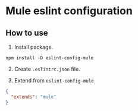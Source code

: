 # Mule eslint configuration 

## How to use

1. Install package.

```
npm install -D eslint-config-mule
```

2. Create `.eslintrc.json` file.

3. Extend from `eslint-config-mule`

```json
{
  "extends": "mule"
}
```
